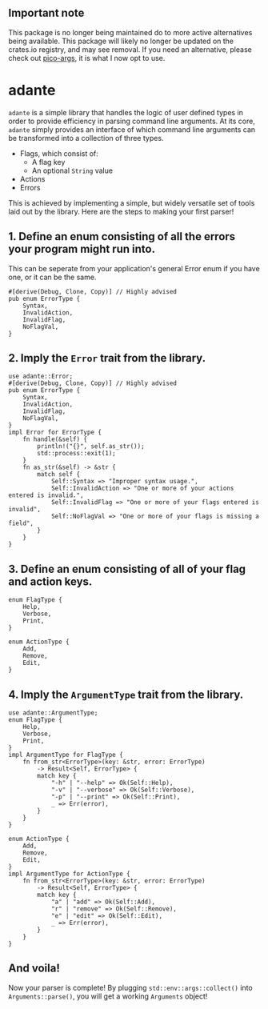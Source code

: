 ## Important note

This package is no longer being maintained do to more active alternatives being available.
This package will likely no longer be updated on the crates.io registry, and may see removal. 
If you need an alternative, please check out [pico-args](https://crates.io/crates/pico-args), 
it is what I now opt to use.

# adante

`adante` is a simple library that handles the logic of user defined types
in order to provide efficiency in parsing command line arguments.
At its core, `adante` simply provides an interface of which command line
arguments can be transformed into a collection of three types.

- Flags, which consist of:
    - A flag key
    - An optional `String` value
- Actions
- Errors

This is achieved by implementing a simple, but widely versatile
set of tools laid out by the library. Here are the steps to making
your first parser!

## 1. Define an enum consisting of all the errors your program might run into.

This can be seperate from your application's general Error enum
if you have one, or it can be the same.

```
#[derive(Debug, Clone, Copy)] // Highly advised
pub enum ErrorType {
    Syntax,
    InvalidAction,
    InvalidFlag,
    NoFlagVal,
}
```

## 2. Imply the `Error` trait from the library.

```
use adante::Error;
#[derive(Debug, Clone, Copy)] // Highly advised
pub enum ErrorType {
    Syntax,
    InvalidAction,
    InvalidFlag,
    NoFlagVal,
}
impl Error for ErrorType {
    fn handle(&self) {
        println!("{}", self.as_str());
        std::process::exit(1);
    }
    fn as_str(&self) -> &str {
        match self {
            Self::Syntax => "Improper syntax usage.",
            Self::InvalidAction => "One or more of your actions entered is invalid.",
            Self::InvalidFlag => "One or more of your flags entered is invalid",
            Self::NoFlagVal => "One or more of your flags is missing a field",
        }
    }
}
```

## 3. Define an enum consisting of all of your flag and action keys.

```
enum FlagType {
    Help,
    Verbose,
    Print,
}

enum ActionType {
    Add,
    Remove,
    Edit,
}
```

## 4. Imply the `ArgumentType` trait from the library.

```
use adante::ArgumentType;
enum FlagType {
    Help,
    Verbose,
    Print,
}
impl ArgumentType for FlagType {
    fn from_str<ErrorType>(key: &str, error: ErrorType)
        -> Result<Self, ErrorType> {
        match key {
            "-h" | "--help" => Ok(Self::Help),
            "-v" | "--verbose" => Ok(Self::Verbose),
            "-p" | "--print" => Ok(Self::Print),
            _ => Err(error),
        }
    }
}

enum ActionType {
    Add,
    Remove,
    Edit,
}
impl ArgumentType for ActionType {
    fn from_str<ErrorType>(key: &str, error: ErrorType)
        -> Result<Self, ErrorType> {
        match key {
            "a" | "add" => Ok(Self::Add),
            "r" | "remove" => Ok(Self::Remove),
            "e" | "edit" => Ok(Self::Edit),
            _ => Err(error),
        }
    }
}
```

## And voila!

Now your parser is complete! By plugging `std::env::args::collect()` into
`Arguments::parse()`, you will get a working `Arguments` object!
